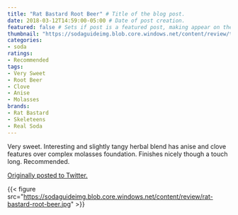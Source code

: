 ```yaml
---
title: "Rat Bastard Root Beer" # Title of the blog post.
date: 2018-03-12T14:59:00-05:00 # Date of post creation.
featured: false # Sets if post is a featured post, making appear on the home page side bar.
thumbnail: "https://sodaguideimg.blob.core.windows.net/content/review/thumbs/rat-bastard-root-beer.jpg" # Sets thumbnail image appearing inside card on homepage.
categories:
- soda
ratings:
- Recommended
tags:
- Very Sweet
- Root Beer
- Clove
- Anise
- Molasses
brands:
- Rat Bastard
- Skeleteens
- Real Soda
---
```


Very sweet. Interesting and slightly tangy herbal blend has anise and clove features over complex molasses foundation. Finishes nicely though a touch long. Recommended.

[Originally posted to Twitter.](https://twitter.com/Cavorter/status/973287444043960320)

{{< figure src="https://sodaguideimg.blob.core.windows.net/content/review/rat-bastard-root-beer.jpg" >}}